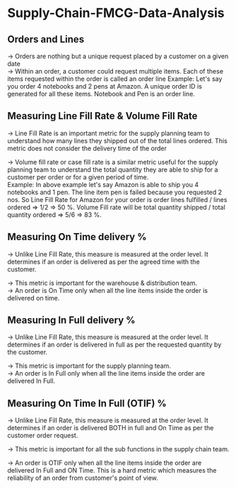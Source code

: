 # Supply-Chain-FMCG-Data-Analysis

## Orders and Lines 

-> Orders are nothing but a unique request placed by a customer on a given date\
-> Within an order, a customer could request multiple items. Each of these items 
requested within the order is called an order line
Example: Let's say you order 4 notebooks and 2 pens at Amazon. A unique order ID is 
generated for all these items. Notebook and Pen is an order line.

 ## Measuring Line Fill Rate & Volume Fill Rate
 -> Line Fill Rate is an important metric for the supply planning team to understand how 
many lines they shipped out of the total lines ordered. This metric does not consider the 
delivery time of the order

-> Volume fill rate or case fill rate is a similar metric useful for the supply planning team to 
understand the total quantity they are able to ship for a customer per order or for a given 
period of time.\
Example: In above example let's say Amazon is able to ship you 4 notebooks and 1 pen. 
The line item pen is failed because you requested 2 nos. So Line Fill Rate for Amazon for 
your order is order lines fulfilled / lines ordered => 1/2 => 50 %.
Volume Fill rate will be total quantity shipped / total quantity ordered => 5/6 => 83 %.

## Measuring On Time delivery %

-> Unlike Line Fill Rate, this measure is measured at the order level. It determines if 
an order is delivered as per the agreed time with the customer.

-> This metric is important for the warehouse & distribution team.\
-> An order is On Time only when all the line items inside the order is delivered on 
time.

## Measuring In Full delivery %

-> Unlike Line Fill Rate, this measure is measured at the order level. It determines if an 
order is delivered in full as per the requested quantity by the customer.

-> This metric is important for the supply planning team.\
-> An order is In Full only when all the line items inside the order are delivered In Full.

## Measuring On Time In Full (OTIF)  %

-> Unlike Line Fill Rate, this measure is measured at the order level. It determines if an 
order is delivered BOTH in full and On Time as per the customer order request.

-> This metric is important for all the sub functions in the supply chain team.

-> An order is OTIF only when all the line items inside the order are delivered In Full 
and ON Time. This is a hard metric which measures the reliability of an order from 
customer's point of view. 






